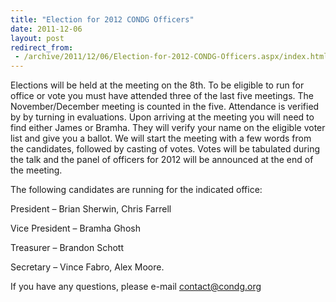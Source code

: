 ```yaml
---
title: "Election for 2012 CONDG Officers"
date: 2011-12-06
layout: post
redirect_from:
 - /archive/2011/12/06/Election-for-2012-CONDG-Officers.aspx/index.html
---
```



Elections will be held at the meeting on the 8th. To be eligible to run for office or vote you must have attended three of the last five meetings. The November/December meeting is counted in the five. Attendance is verified by by turning in evaluations. Upon arriving at the meeting you will need to find either James or Bramha. They will verify your name on the eligible voter list and give you a ballot. We will start the meeting with a few words from the candidates, followed by casting of votes. Votes will be tabulated during the talk and the panel of officers for 2012 will be announced at the end of the meeting.

The following candidates are running for the indicated office:

President – Brian Sherwin, Chris Farrell

Vice President – Bramha Ghosh

Treasurer – Brandon Schott

Secretary – Vince Fabro, Alex Moore.

If you have any questions, please e-mail [contact@condg.org](mailto:contact@condg.org)

